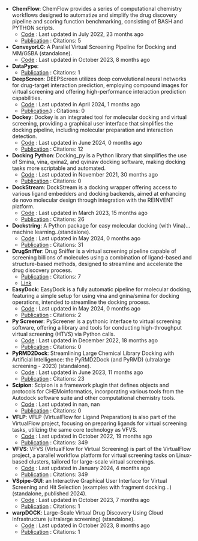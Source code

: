 - **ChemFlow**: ChemFlow provides a series of computational chemistry workflows designed to automatize and simplify the drug discovery pipeline and scoring function benchmarking, consisting of BASH and PYTHON scripts.
	- [Code](https://github.com/IFMlab/ChemFlow) : Last updated in July 2022, 23 months ago
	- [Publication](https://doi.org/10.1021/acs.jcim.2c00919) : Citations: 5
- **ConveyorLC**: A Parallel Virtual Screening Pipeline for Docking and MM/GSBA (standalone).
	- [Code](https://github.com/XiaohuaZhangLLNL/conveyorlc) : Last updated in October 2023, 8 months ago
- **DataPype**: 
	- [Publication](https://doi.org/10.1021/acsomega.3c05207) : Citations: 1
- **DeepScreen**: DEEPScreen utilizes deep convolutional neural networks for drug-target interaction prediction, employing compound images for virtual screening and offering high-performance interaction prediction capabilities.
	- [Code](https://github.com/cansyl/DEEPScreen) : Last updated in April 2024, 1 months ago
	- [Publication](https://doi.org/10.1039/C9SC03414E).) : Citations: 0
- **Dockey**: Dockey is an integrated tool for molecular docking and virtual screening, providing a graphical user interface that simplifies the docking pipeline, including molecular preparation and interaction detection.
	- [Code](https://github.com/lmdu/dockey) : Last updated in June 2024, 0 months ago
	- [Publication](https://doi.org/10.1093/bib/bbad047) : Citations: 12
- **Docking Python**: Docking_py is a Python library that simplifies the use of Smina, vina, qvina2, and qvinaw docking software, making docking tasks more scriptable and automated.
	- [Code](https://github.com/samuelmurail/docking_py) : Last updated in November 2021, 30 months ago
	- [Publication](https://doi.org/10.5281/zenodo.4506970.svg) : Citations: 0
- **DockStream**: DockStream is a docking wrapper offering access to various ligand embedders and docking backends, aimed at enhancing de novo molecular design through integration with the REINVENT platform.
	- [Code](https://github.com/MolecularAI/DockStream) : Last updated in March 2023, 15 months ago
	- [Publication](https://doi.org/10.1186/s13321-021-00563-7) : Citations: 26
- **Dockstring**: A Python package for easy molecular docking (with Vina)… machine learning..(standalone).
	- [Code](https://github.com/dockstring/dockstring) : Last updated in May 2024, 0 months ago
	- [Publication](https://doi.org/10.1021/acs.jcim.1c01334) : Citations: 31
- **DrugSniffer**: Drug Sniffer is a virtual screening pipeline capable of screening billions of molecules using a combination of ligand-based and structure-based methods, designed to streamline and accelerate the drug discovery process.
	- [Publication](https://doi.org/10.3389%2Ffphar.2022.874746) : Citations: 7
	- [Link](https://drugsniffer.org/)
- **EasyDock**: EasyDock is a fully automatic pipeline for molecular docking, featuring a simple setup for using vina and gnina/smina for docking operations, intended to streamline the docking process.
	- [Code](https://github.com/ci-lab-cz/easydock/tree/master) : Last updated in May 2024, 0 months ago
	- [Publication](https://doi.org/10.1186/s13321-023-00772-2) : Citations: 2
- **Py Screener**: PyScreener is a pythonic interface to virtual screening software, offering a library and tools for conducting high-throughput virtual screening (HTVS) via Python calls.
	- [Code](https://github.com/coleygroup/pyscreener) : Last updated in December 2022, 18 months ago
	- [Publication](https://doi.org/10.21105/joss.03950/status.svg) : Citations: 0
- **PyRMD2Dock**: Streamlining Large Chemical Library Docking with Artificial Intelligence: the PyRMD2Dock (and PyRMD) (ultralarge screening - 2023) (standalone).
	- [Code](https://github.com/cosconatilab/PyRMD) : Last updated in June 2023, 11 months ago
	- [Publication](https://doi.org/10.1021/acs.jcim.1c00653) : Citations: 23
- **Scipion**: Scipion is a framework plugin that defines objects and protocols for CHEMoinformatics, incorporating various tools from the Autodock software suite and other computational chemistry tools.
	- [Code](https://github.com/scipion-chem) : Last updated in nan, nan
	- [Publication](https://doi.org/10.1021/acs.jcim.3c01085) : Citations: 0
- **VFLP**: VFLP (VirtualFlow for Ligand Preparation) is also part of the VirtualFlow project, focusing on preparing ligands for virtual screening tasks, utilizing the same core technology as VFVS.
	- [Code](https://github.com/VirtualFlow/VFLP?tab=readme-ov-file) : Last updated in October 2022, 19 months ago
	- [Publication](https://doi.org/10.1038/s41586-020-2117-z) : Citations: 349
- **VFVS**: VFVS (VirtualFlow for Virtual Screening) is part of the VirtualFlow project, a parallel workflow platform for virtual screening tasks on Linux-based clusters, tailored for large-scale virtual screenings.
	- [Code](https://github.com/VirtualFlow/VFVS) : Last updated in January 2024, 4 months ago
	- [Publication](https://doi.org/10.1038/s41586-020-2117-z) : Citations: 349
- **VSpipe-GUI**: an Interactive Graphical User Interface for Virtual Screening and Hit Selection (examples with fragment docking...) (standalone, published 2024).
	- [Code](https://github.com/rashid-bioinfo/vspipe-gui/tree/master/Installation_Guide) : Last updated in October 2023, 7 months ago
	- [Publication](https://doi.org/10.3390%2Fijms25042002) : Citations: 1
- **warpDOCK**: Large-Scale Virtual Drug Discovery Using Cloud Infrastructure (ultralarge screening) (standalone).
	- [Code](https://github.com/BruningLab/warpDOCK) : Last updated in October 2023, 8 months ago
	- [Publication](https://doi.org/10.1021/acsomega.3c02249) : Citations: 1
